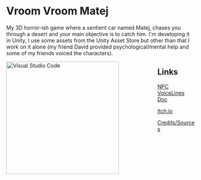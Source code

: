 # Vroom Vroom Matej
My 3D horror-ish game where a sentient car named Matej, chases you through a desert and your main objective is to catch him. I'm developing it in Unity, I use some assets from the Unity Asset Store but other than that I work on it alone (my friend David provided psychological/mental help and some of my friends voiced the characters).

<img align="left" alt="Visual Studio Code" width="300px" src="https://user-images.githubusercontent.com/125741066/228929698-9bc19ed6-ab57-4fae-b257-a2fc5fe03d96.png" style="padding-right:100px;" />


## Links


[NPC VoiceLines Doc](https://docs.google.com/document/d/167kUOXVfeQBblNI6lGUyck8FJGoeUQIIXD4IZzvetwE/edit?usp=sharing)

[Itch.io](https://cold-y.itch.io/vroom-vroom-matej)

[Credits/Sources](https://docs.google.com/document/d/11M3T5nagJx9Fvm-2bptyhKYy5Dcjg8t_bjiJqM-wcy8/edit?usp=sharing)

